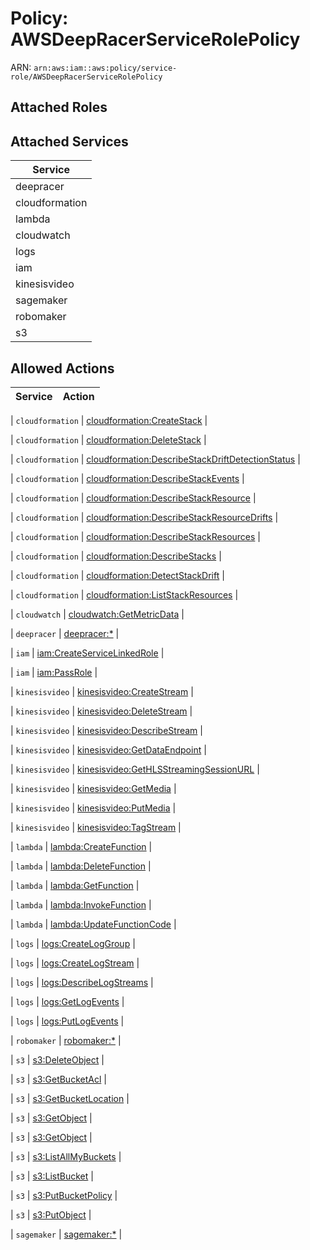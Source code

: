 # Policy: AWSDeepRacerServiceRolePolicy

ARN: `arn:aws:iam::aws:policy/service-role/AWSDeepRacerServiceRolePolicy`

## Attached Roles

## Attached Services

| Service |
|---------|
| deepracer |
| cloudformation |
| lambda |
| cloudwatch |
| logs |
| iam |
| kinesisvideo |
| sagemaker |
| robomaker |
| s3 |

## Allowed Actions

| Service | Action |
|:-------:|--------|

| `cloudformation` | [cloudformation:CreateStack](../actions.md#cloudformation:createstack) |

| `cloudformation` | [cloudformation:DeleteStack](../actions.md#cloudformation:deletestack) |

| `cloudformation` | [cloudformation:DescribeStackDriftDetectionStatus](../actions.md#cloudformation:describestackdriftdetectionstatus) |

| `cloudformation` | [cloudformation:DescribeStackEvents](../actions.md#cloudformation:describestackevents) |

| `cloudformation` | [cloudformation:DescribeStackResource](../actions.md#cloudformation:describestackresource) |

| `cloudformation` | [cloudformation:DescribeStackResourceDrifts](../actions.md#cloudformation:describestackresourcedrifts) |

| `cloudformation` | [cloudformation:DescribeStackResources](../actions.md#cloudformation:describestackresources) |

| `cloudformation` | [cloudformation:DescribeStacks](../actions.md#cloudformation:describestacks) |

| `cloudformation` | [cloudformation:DetectStackDrift](../actions.md#cloudformation:detectstackdrift) |

| `cloudformation` | [cloudformation:ListStackResources](../actions.md#cloudformation:liststackresources) |

| `cloudwatch` | [cloudwatch:GetMetricData](../actions.md#cloudwatch:getmetricdata) |

| `deepracer` | [deepracer:*](../actions.md#deepracer:all) |

| `iam` | [iam:CreateServiceLinkedRole](../actions.md#iam:createservicelinkedrole) |

| `iam` | [iam:PassRole](../actions.md#iam:passrole) |

| `kinesisvideo` | [kinesisvideo:CreateStream](../actions.md#kinesisvideo:createstream) |

| `kinesisvideo` | [kinesisvideo:DeleteStream](../actions.md#kinesisvideo:deletestream) |

| `kinesisvideo` | [kinesisvideo:DescribeStream](../actions.md#kinesisvideo:describestream) |

| `kinesisvideo` | [kinesisvideo:GetDataEndpoint](../actions.md#kinesisvideo:getdataendpoint) |

| `kinesisvideo` | [kinesisvideo:GetHLSStreamingSessionURL](../actions.md#kinesisvideo:gethlsstreamingsessionurl) |

| `kinesisvideo` | [kinesisvideo:GetMedia](../actions.md#kinesisvideo:getmedia) |

| `kinesisvideo` | [kinesisvideo:PutMedia](../actions.md#kinesisvideo:putmedia) |

| `kinesisvideo` | [kinesisvideo:TagStream](../actions.md#kinesisvideo:tagstream) |

| `lambda` | [lambda:CreateFunction](../actions.md#lambda:createfunction) |

| `lambda` | [lambda:DeleteFunction](../actions.md#lambda:deletefunction) |

| `lambda` | [lambda:GetFunction](../actions.md#lambda:getfunction) |

| `lambda` | [lambda:InvokeFunction](../actions.md#lambda:invokefunction) |

| `lambda` | [lambda:UpdateFunctionCode](../actions.md#lambda:updatefunctioncode) |

| `logs` | [logs:CreateLogGroup](../actions.md#logs:createloggroup) |

| `logs` | [logs:CreateLogStream](../actions.md#logs:createlogstream) |

| `logs` | [logs:DescribeLogStreams](../actions.md#logs:describelogstreams) |

| `logs` | [logs:GetLogEvents](../actions.md#logs:getlogevents) |

| `logs` | [logs:PutLogEvents](../actions.md#logs:putlogevents) |

| `robomaker` | [robomaker:*](../actions.md#robomaker:all) |

| `s3` | [s3:DeleteObject](../actions.md#s3:deleteobject) |

| `s3` | [s3:GetBucketAcl](../actions.md#s3:getbucketacl) |

| `s3` | [s3:GetBucketLocation](../actions.md#s3:getbucketlocation) |

| `s3` | [s3:GetObject](../actions.md#s3:getobject) |

| `s3` | [s3:GetObject](../actions.md#s3:getobject) |

| `s3` | [s3:ListAllMyBuckets](../actions.md#s3:listallmybuckets) |

| `s3` | [s3:ListBucket](../actions.md#s3:listbucket) |

| `s3` | [s3:PutBucketPolicy](../actions.md#s3:putbucketpolicy) |

| `s3` | [s3:PutObject](../actions.md#s3:putobject) |

| `sagemaker` | [sagemaker:*](../actions.md#sagemaker:all) |

